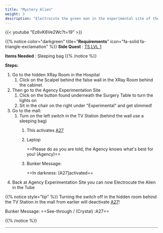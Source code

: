```yaml
---
title: "Mystery Alien"
weight: 3
description: "Electrocute the green man in the experimental site of the hospital."
---
```


{{< youtube "Ez6vK6Ve2Wc?t=19" >}}

{{% notice color="darkgreen" title="**Requirements**" icon="fa-solid fa-triangle-exclamation"  %}}
**Side Quest** : [TS LVL 1](/lore/special_tools/ts_level_1)

**Items Needed** : Sleeping bag
{{% /notice %}}


**Steps:**

1. Go to the hidden XRay Room in the Hospital
	1. Click on the Scalpel behind the false wall in the XRay Room behind the cabinet.
2. Then go to the Agency Experimentation Site
	1. Click on the button found underneath the Surgery Table to turn the lights on
	2. Sit in the chair on the right under "Experimental" and get slimmed!
3. Go to the mall:
	1. Turn on the left switch in the TV Station (behind the wall use a sleeping bag)
		1. This activates [A27](/casebook/light_panel#a27)
		1. Laptop
		
			==Please do as you are told, the Agency knows what's best for you! (Agency)==
		2. Bunker Message:
		
			==In darkness: [A27]activated==
4. Back at Agency Experimentation Site you can now Electrocute the Alien in the Tube

{{% notice style="tip" %}}
Turning the switch off in the hidden room behind the TV Station in the mall from earlier will deactivate [A27](/casebook/light_panel#a27)!
	
Bunker Message: ==See-through / (Crystal) :A27==
		
{{% /notice %}}



<hr style="background-color: #28b44c" size=8>
